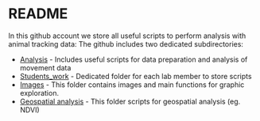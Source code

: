 # README 
In this github account we store all useful scripts to perform analysis with animal tracking data: 
The github includes two dedicated subdirectories: 
* [Analysis](Analysis) - Includes useful scripts for data preparation and analysis of movement data 
* [Students_work](Students_work) - Dedicated folder for each lab member to store scripts
* [Images](images) - This folder contains images and main functions for graphic exploration.
* [Geospatial analysis](geospatial_analysis) - This folder scripts for geospatial analysis (eg. NDVI)
